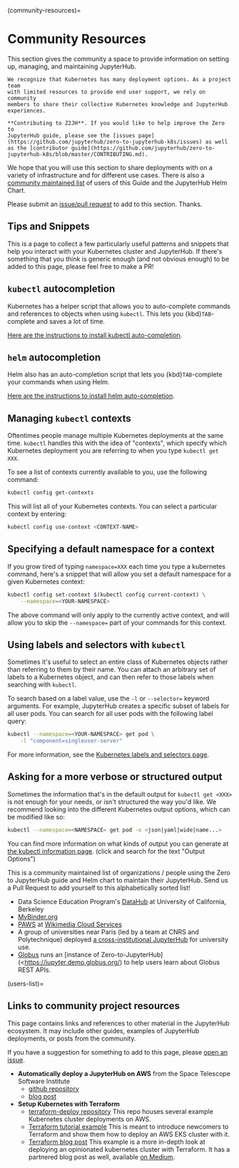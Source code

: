 (community-resources)=

# Community Resources

This section gives the community a space to provide information on setting
up, managing, and maintaining JupyterHub.

```{important}
We recognize that Kubernetes has many deployment options. As a project team
with limited resources to provide end user support, we rely on community
members to share their collective Kubernetes knowledge and JupyterHub
experiences.
```

```{note}
**Contributing to Z2JH**. If you would like to help improve the Zero to
JupyterHub guide, please see the [issues page](https://github.com/jupyterhub/zero-to-jupyterhub-k8s/issues) as well as the [contributor guide](https://github.com/jupyterhub/zero-to-jupyterhub-k8s/blob/master/CONTRIBUTING.md).
```

We hope that you will use this section to share deployments with on a variety
of infrastructure and for different use cases.
There is also a [community maintained list](#users-list) of users of this
Guide and the JupyterHub Helm Chart.

Please submit an [issue/pull request](https://github.com/jupyterhub/zero-to-jupyterhub-k8s/issues) to add to this section. Thanks.

## Tips and Snippets

This is a page to collect a few particularly useful patterns and snippets
that help you interact with your Kubernetes cluster and JupyterHub.
If there's something that you think is generic enough (and not obvious enough)
to be added to this page, please feel free to make a PR!

## `kubectl` autocompletion

Kubernetes has a helper script that allows you to auto-complete commands
and references to objects when using `kubectl`. This lets you
{kbd}`TAB`-complete and saves a lot of time.

[Here are the instructions to install kubectl auto-completion](https://kubernetes.io/docs/tasks/tools/install-kubectl/#enabling-shell-autocompletion).

## `helm` autocompletion

Helm also has an auto-completion script that lets you {kbd}`TAB`-complete
your commands when using Helm.

[Here are the instructions to install helm auto-completion](https://helm.sh/docs/helm/helm_completion/).

## Managing `kubectl` contexts

Oftentimes people manage multiple Kubernetes deployments at the same time.
`kubectl` handles this with the idea of "contexts", which specify which
Kubernetes deployment you are referring to when you type `kubectl get XXX`.

To see a list of contexts currently available to you, use the following
command:

```bash
kubectl config get-contexts
```

This will list all of your Kubernetes contexts. You can select a particular
context by entering:

```bash
kubectl config use-context <CONTEXT-NAME>
```

## Specifying a default namespace for a context

If you grow tired of typing `namespace=XXX` each time you type a kubernetes
command, here's a snippet that will allow you set a default namespace for
a given Kubernetes context:

```bash
kubectl config set-context $(kubectl config current-context) \
    --namespace=<YOUR-NAMESPACE>
```

The above command will only apply to the currently active context, and will
allow you to skip the `--namespace=` part of your commands for this context.

## Using labels and selectors with `kubectl`

Sometimes it's useful to select an entire class of Kubernetes objects rather
than referring to them by their name. You can attach an arbitrary set of
labels to a Kubernetes object, and can then refer to those labels when
searching with `kubectl`.

To search based on a label value, use the `-l` or `--selector=` keyword
arguments. For example, JupyterHub creates a specific subset of labels for all
user pods. You can search for all user pods with the following label query:

```bash
kubectl --namespace=<YOUR-NAMESPACE> get pod \
    -l "component=singleuser-server"
```

For more information, see the [Kubernetes labels and selectors page](https://kubernetes.io/docs/concepts/overview/working-with-objects/labels/).

## Asking for a more verbose or structured output

Sometimes the information that's in the default output for `kubectl get <XXX>`
is not enough for your needs, or isn't structured the way you'd like. We
recommend looking into the different Kubernetes output options, which can be
modified like so:

```bash
kubectl --namespace=<NAMESPACE> get pod -o <json|yaml|wide|name...>
```

You can find more information on what kinds of output you can generate at
[the kubectl information page](https://kubernetes.io/docs/reference/kubectl/overview/).
(click and search for the text "Output Options")

This is a community maintained list of organizations / people using the Zero to
JupyterHub guide and Helm chart to maintain their JupyterHub. Send us a Pull
Request to add yourself to this alphabetically sorted list!

* Data Science Education Program's [DataHub](https://github.com/berkeley-dsep-infra/datahub) at University of California, Berkeley
* [MyBinder.org](https://mybinder.org)
* [PAWS](https://www.mediawiki.org/wiki/PAWS) at [Wikimedia Cloud Services](https://www.mediawiki.org/wiki/Wikimedia_Cloud_Services_team)
* A group of universities near Paris (led by a team at CNRS and Polytechnique) deployed [a cross-institutional JupyterHub](https://blog.jupyter.org/how-to-deploy-jupyterhub-with-kubernetes-on-openstack-f8f6120d4b1) for university use.
* [Globus](https://www.globus.org/) runs an [instance of Zero-to-JupyterHub](<https://jupyter.demo.globus.org/) to help users learn about Globus REST APIs.

(users-list)=

## Links to community project resources

This page contains links and references to other material in the JupyterHub
ecosystem. It may include other guides, examples of JupyterHub deployments,
or posts from the community.

If you have a suggestion for something to add to this page, please
[open an issue](https://github.com/jupyterhub/zero-to-jupyterhub-k8s/issues).

- **Automatically deploy a JupyterHub on AWS** from the Space Telescope Software Institute
  - [github repository](https://github.com/spacetelescope/z2jh-aws-ansible)
  - [blog post](https://github.com/spacetelescope/z2jh-aws-ansible)
- **Setup Kubernetes with Terraform**
  - [terraform-deploy repository](https://github.com/pangeo-data/terraform-deploy)
    This repo houses several example Kubernetes cluster deployments on AWS.
  - [Terraform tutorial example](https://github.com/pangeo-data/terraform-deploy/tree/master/aws-examples/minimal-deployment-tutorial)
    This is meant to introduce newcomers to Terraform and show them how to deploy an AWS EKS cluster with it.
  - [Terraform blog post](https://github.com/pangeo-data/terraform-deploy/tree/master/aws-examples/blog-post)
    This example is a more in-depth look at deploying an opinionated kubernetes cluster with
    Terraform. It has a partnered blog post as well, available
    [on Medium](https://medium.com/pangeo/terraform-jupyterhub-aws-34f2b725f4fd).
